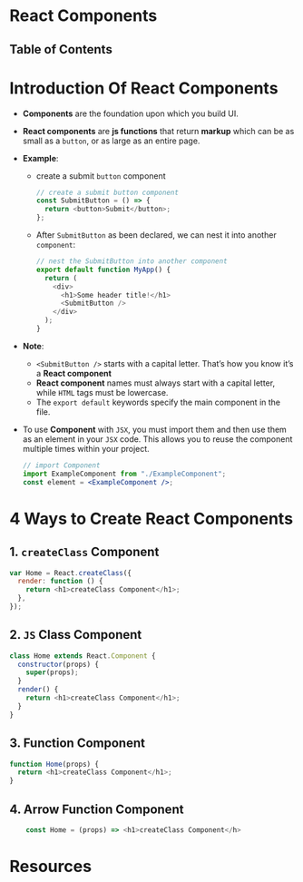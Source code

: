 # React Components

## Table of Contents

# Introduction Of React Components

- **Components** are the foundation upon which you build UI.
- **React components** are **js functions** that return **markup** which can be as small as a `button`, or as large as an entire page.
- **Example**:

  - create a submit `button` component
    ```js
    // create a submit button component
    const SubmitButton = () => {
      return <button>Submit</button>;
    };
    ```
  - After `SubmitButton` as been declared, we can nest it into another `component`:
    ```js
    // nest the SubmitButton into another component
    export default function MyApp() {
      return (
        <div>
          <h1>Some header title!</h1>
          <SubmitButton />
        </div>
      );
    }
    ```

- **Note**:

  - `<SubmitButton />` starts with a capital letter. That’s how you know it’s a **React component**
  - **React component** names must always start with a capital letter, while `HTML` tags must be lowercase.
  - The `export default` keywords specify the main component in the file.

- To use **Component** with `JSX`, you must import them and then use them as an element in your `JSX` code. This allows you to reuse the component multiple times within your project.
  ```jsx
  // import Component
  import ExampleComponent from "./ExampleComponent";
  const element = <ExampleComponent />;
  ```

# 4 Ways to Create React Components

## 1. `createClass` Component

```js
var Home = React.createClass({
  render: function () {
    return <h1>createClass Component</h1>;
  },
});
```

## 2. `JS` Class Component

```js
class Home extends React.Component {
  constructor(props) {
    super(props);
  }
  render() {
    return <h1>createClass Component</h1>;
  }
}
```

## 3. Function Component

```js
function Home(props) {
  return <h1>createClass Component</h1>;
}
```

## 4. Arrow Function Component

```js
    const Home = (props) => <h1>createClass Component</h>
```

# Resources
